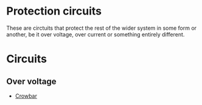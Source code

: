 # Protection circuits

These are circtuits that protect the rest of the wider system in some
form or another, be it over voltage, over current or something entirely
different.

# Circuits
## Over voltage
* [Crowbar](/crowbar/)